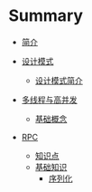 <!--
 * @Author: your name
 * @Date: 2020-09-29 10:32:56
 * @LastEditTime: 2020-10-18 18:58:21
 * @LastEditors: Please set LastEditors
 * @Description: In User Settings Edit
 * @FilePath: /wangwei-gold.github.io/SUMMARY.md
-->
# Summary

* [简介](README.md)

* [设计模式](design_patterns/README.md)
   * [设计模式简介](design_patterns/设计模式介绍.md)
* [多线程与高并发](多线程与高并发/README.md)
   * [基础概念](多线程与高并发/基础概念.md)
* [RPC](RPC/README.md)
   * [知识点](RPC/README.md)
   * [基础知识](RPC/基础知识/README.md)
      * [序列化](RPC/基础知识/serializbale.md)
